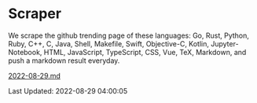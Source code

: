 # Scraper

We scrape the github trending page of these languages: Go, Rust, Python, Ruby, C++, C, Java, Shell, Makefile, Swift, Objective-C, Kotlin, Jupyter-Notebook, HTML, JavaScript, TypeScript, CSS, Vue, TeX, Markdown, and push a markdown result everyday.

[2022-08-29.md](https://github.com/yangwenmai/github-trending-backup/blob/master/2022-08-29.md)

Last Updated: 2022-08-29 04:00:05